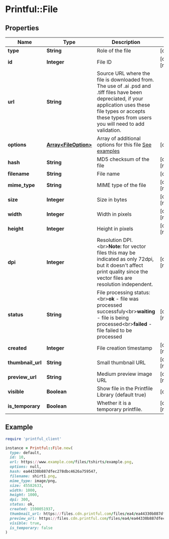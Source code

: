 # Printful::File

## Properties

| Name | Type | Description | Notes |
| ---- | ---- | ----------- | ----- |
| **type** | **String** | Role of the file | [optional] |
| **id** | **Integer** | File ID | [optional][readonly] |
| **url** | **String** | Source URL where the file is downloaded from. The use of .ai .psd and .tiff files have been depreciated, if your application uses these file types or accepts these types from users you will need to add validation. |  |
| **options** | [**Array&lt;FileOption&gt;**](FileOption.md) | Array of additional options for this file [See examples](#section/Options) | [optional] |
| **hash** | **String** | MD5 checksum of the file | [optional][readonly] |
| **filename** | **String** | File name | [optional] |
| **mime_type** | **String** | MIME type of the file | [optional][readonly] |
| **size** | **Integer** | Size in bytes | [optional][readonly] |
| **width** | **Integer** | Width in pixels | [optional][readonly] |
| **height** | **Integer** | Height in pixels | [optional][readonly] |
| **dpi** | **Integer** | Resolution DPI.&lt;br&gt;**Note:** for vector files this may be indicated as only 72dpi, but it doesn&#39;t affect print quality since the vector files are resolution independent. | [optional][readonly] |
| **status** | **String** | File processing status:&lt;br&gt;**ok** - file was processed successfuly&lt;br&gt;**waiting** - file is being processed&lt;br&gt;**failed** - file failed to be processed | [optional][readonly] |
| **created** | **Integer** | File creation timestamp | [optional][readonly] |
| **thumbnail_url** | **String** | Small thumbnail URL | [optional][readonly] |
| **preview_url** | **String** | Medium preview image URL | [optional][readonly] |
| **visible** | **Boolean** | Show file in the Printfile Library (default true) | [optional] |
| **is_temporary** | **Boolean** | Whether it is a temporary printfile. | [optional][readonly] |

## Example

```ruby
require 'printful_client'

instance = Printful::File.new(
  type: default,
  id: 10,
  url: https://www.example.com/files/tshirts/example.png,
  options: null,
  hash: ea44330b887dfec278dbc4626a759547,
  filename: shirt1.png,
  mime_type: image/png,
  size: 45582633,
  width: 1000,
  height: 1000,
  dpi: 300,
  status: ok,
  created: 1590051937,
  thumbnail_url: https://files.cdn.printful.com/files/ea4/ea44330b887dfec278dbc4626a759547_thumb.png,
  preview_url: https://files.cdn.printful.com/files/ea4/ea44330b887dfec278dbc4626a759547_thumb.png,
  visible: true,
  is_temporary: false
)
```

